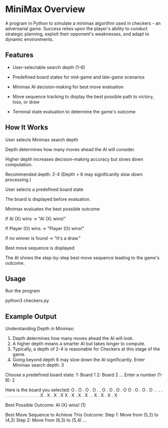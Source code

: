 # MiniMax Overview
A program in Python to simulate a minimax algorithm used in checkers - an adversarial game. Success relies upon the player's ability to conduct strategic planning, exploit their opponent's weaknesses, and adapt to dynamic environments.

## Features

- User-selectable search depth (1-6)

- Predefined board states for mid-game and late-game scenarios

- Minimax AI decision-making for best move evaluation

- Move sequence tracking to display the best possible path to victory, loss, or draw

- Terminal state evaluation to determine the game's outcome

## How It Works

User selects Minimax search depth

Depth determines how many moves ahead the AI will consider.

Higher depth increases decision-making accuracy but slows down computation.

Recommended depth: 2-4 (Depth > 6 may significantly slow down processing.)

User selects a predefined board state

The board is displayed before evaluation.

Minimax evaluates the best possible outcome

If AI (X) wins → "AI (X) wins!"

If Player (O) wins → "Player (O) wins!"

If no winner is found → "It's a draw."

Best move sequence is displayed

The AI shows the step-by-step best move sequence leading to the game's outcome.

## Usage

Run the program

python3 checkers.py

## Example Output

Understanding Depth in Minimax:
1. Depth determines how many moves ahead the AI will look.
2. A higher depth means a smarter AI but takes longer to compute.
3. Typically, a depth of 2-4 is reasonable for Checkers at this stage of the game.
4. Going beyond depth 6 may slow down the AI significantly.
Enter Minimax search depth: 3

Choose a predefined board state:
1: Board 1
2: Board 2
...
Enter a number (1-8): 2

Here is the board you selected:
O . O . O . O .
. O . O . O . O
O . O . O . O .
. . . . . . . .
. . . . . . . .
. X . X . X . X
X . X . X . X .
. X . X . X . X

Best Possible Outcome:
AI (X) wins! (1)

Best Move Sequence to Achieve This Outcome:
Step 1: Move from (5,2) to (4,3)
Step 2: Move from (6,3) to (5,4)
...
